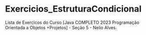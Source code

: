 # Exercicios_EstruturaCondicional
Lista de Exercícos do Curso [Java COMPLETO 2023 Programação Orientada a Objetos +Projetos] - Seção 5 - Nelio Alves.
